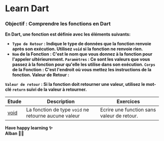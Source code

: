 # Learn Dart

### <strong>Objectif :<strong> Comprendre les fonctions en Dart
En Dart, une fonction est définie avec les éléments suivants:
- `Type de Retour` : Indique le type de données que la fonction renvoie après son exécution. Utilisez `void` si la fonction ne renvoie rien.
- `Nom` de la Fonction : C'est le nom que vous donnez à la fonction pour l'appeler ultérieurement.
`Paramètres` : Ce sont les valeurs que vous passez à la fonction pour qu'elle les utilise dans son exécution.
`Corps` de la Fonction : C'est l'endroit où vous mettez les instructions de la fonction.
Valeur de Retour :

`Valeur de retour` : Si la fonction doit retourner une valeur, utilisez le mot-clé `return` suivi de la valeur à retourner.

| Etude | Description | Exercices |
| -------- | ----------- |-------- |
| [void](https://github.com/alban-okoby/learn-all-things-you-need/tree/main/Flutter/the_basics_of_dart/0x0d-functions/void.dart) | La fonction de type `void` ne retourne aucune valeur | Ecrire une function sans valeur de retour.  |


 Have happy learning ✨ <br>
 Alban 🐱‍👤
